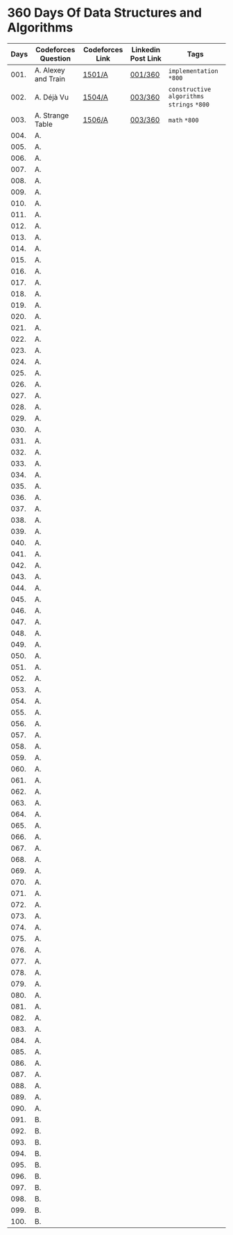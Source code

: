 # 360 Days Of Data Structures and Algorithms

| Days | Codeforces Question | Codeforces Link | Linkedin Post Link | Tags |
| ---- | ------------------- | --------------- | ------------------ | ---- |
| 001. | A. Alexey and Train | [1501/A](https://codeforces.com/contest/1501/problem/A) | [001/360]() | `implementation` `*800` |
| 002. | A. Déjà Vu          | [1504/A](https://codeforces.com/contest/1504/problem/A) | [003/360]() | `constructive algorithms` `strings` `*800` |
| 003. | A. Strange Table    | [1506/A](https://codeforces.com/contest/1506/problem/A) | [003/360]() | `math` `*800` |
| 004. | A. 
| 005. | A. 
| 006. | A.
| 007. | A.
| 008. | A.
| 009. | A.
| 010. | A.
| 011. | A.
| 012. | A.
| 013. | A.
| 014. | A.
| 015. | A.
| 016. | A.
| 017. | A.
| 018. | A.
| 019. | A.
| 020. | A.
| 021. | A.
| 022. | A.
| 023. | A.
| 024. | A.
| 025. | A.
| 026. | A.
| 027. | A. 
| 028. | A.
| 029. | A.
| 030. | A.
| 031. | A.
| 032. | A.
| 033. | A.
| 034. | A.
| 035. | A.
| 036. | A.
| 037. | A.
| 038. | A.
| 039. | A.
| 040. | A.
| 041. | A.
| 042. | A.
| 043. | A.
| 044. | A.
| 045. | A.
| 046. | A.
| 047. | A.
| 048. | A.
| 049. | A.
| 050. | A.
| 051. | A.
| 052. | A.
| 053. | A.
| 054. | A.
| 055. | A.
| 056. | A.
| 057. | A.
| 058. | A.
| 059. | A.
| 060. | A.
| 061. | A.
| 062. | A.
| 063. | A.
| 064. | A.
| 065. | A.
| 066. | A.
| 067. | A.
| 068. | A.
| 069. | A.
| 070. | A.
| 071. | A.
| 072. | A.
| 073. | A.
| 074. | A.
| 075. | A.
| 076. | A.
| 077. | A.
| 078. | A.
| 079. | A.
| 080. | A.
| 081. | A.
| 082. | A.
| 083. | A.
| 084. | A.
| 085. | A.
| 086. | A.
| 087. | A.
| 088. | A.
| 089. | A.
| 090. | A.
| 091. | B.
| 092. | B.
| 093. | B.
| 094. | B.
| 095. | B.
| 096. | B.
| 097. | B.
| 098. | B.
| 099. | B.
| 100. | B.
